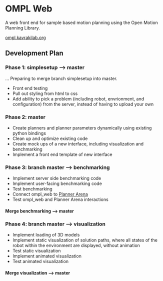 # OMPL Web
A web front end for sample based motion planning using the Open Motion Planning Library.

[ompl.kavrakilab.org](http://ompl.kavrakilab.org)


## Development Plan

### Phase 1: simplesetup --> master
...
Preparing to merge branch simplesetup into master.
- Front end testing
- Pull out styling from html to css
- Add ability to pick a problem (including robot, envrionment, and
  configuration) from the server, instead of having to upload your own

### Phase 2: master
- Create planners and planner parameters dynamically using existing python
  bindings
- Clean up and optimize existing code
- Create mock ups of a new interface, including visualization and benchmarking
- Implement a front end template of new interface

### Phase 3: branch master --> benchmarking
- Implement server side benchmarking code
- Implement user-facing benchmarking code
- Test benchmarking
- Connect ompl\_web to [Planner Arena](http://www.plannerarena.org)
- Test ompl\_web and Planner Arena interactions
#### Merge benchmarking --> master

### Phase 4: branch master --> visualization
- Implement loading of 3D models
- Implement static visualization of solution paths, where all states of the
  robot within the environment are displayed, without animation
- Test static visualization
- Implement animated visualization
- Test animated visualization
#### Merge visualization --> master
